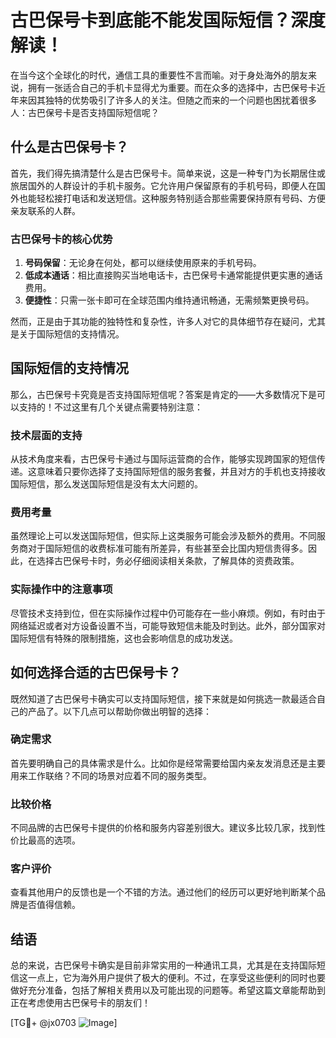 # 古巴保号卡到底能不能发国际短信？深度解读！

在当今这个全球化的时代，通信工具的重要性不言而喻。对于身处海外的朋友来说，拥有一张适合自己的手机卡显得尤为重要。而在众多的选择中，古巴保号卡近年来因其独特的优势吸引了许多人的关注。但随之而来的一个问题也困扰着很多人：古巴保号卡是否支持国际短信呢？

## 什么是古巴保号卡？

首先，我们得先搞清楚什么是古巴保号卡。简单来说，这是一种专门为长期居住或旅居国外的人群设计的手机卡服务。它允许用户保留原有的手机号码，即便人在国外也能轻松接打电话和发送短信。这种服务特别适合那些需要保持原有号码、方便亲友联系的人群。

### 古巴保号卡的核心优势

1. **号码保留**：无论身在何处，都可以继续使用原来的手机号码。
2. **低成本通话**：相比直接购买当地电话卡，古巴保号卡通常能提供更实惠的通话费用。
3. **便捷性**：只需一张卡即可在全球范围内维持通讯畅通，无需频繁更换号码。

然而，正是由于其功能的独特性和复杂性，许多人对它的具体细节存在疑问，尤其是关于国际短信的支持情况。

## 国际短信的支持情况

那么，古巴保号卡究竟是否支持国际短信呢？答案是肯定的——大多数情况下是可以支持的！不过这里有几个关键点需要特别注意：

### 技术层面的支持

从技术角度来看，古巴保号卡通过与国际运营商的合作，能够实现跨国家的短信传递。这意味着只要你选择了支持国际短信的服务套餐，并且对方的手机也支持接收国际短信，那么发送国际短信是没有太大问题的。

### 费用考量

虽然理论上可以发送国际短信，但实际上这类服务可能会涉及额外的费用。不同服务商对于国际短信的收费标准可能有所差异，有些甚至会比国内短信贵得多。因此，在选择古巴保号卡时，务必仔细阅读相关条款，了解具体的资费政策。

### 实际操作中的注意事项

尽管技术支持到位，但在实际操作过程中仍可能存在一些小麻烦。例如，有时由于网络延迟或者对方设备设置不当，可能导致短信未能及时到达。此外，部分国家对国际短信有特殊的限制措施，这也会影响信息的成功发送。

## 如何选择合适的古巴保号卡？

既然知道了古巴保号卡确实可以支持国际短信，接下来就是如何挑选一款最适合自己的产品了。以下几点可以帮助你做出明智的选择：

### 确定需求

首先要明确自己的具体需求是什么。比如你是经常需要给国内亲友发消息还是主要用来工作联络？不同的场景对应着不同的服务类型。

### 比较价格

不同品牌的古巴保号卡提供的价格和服务内容差别很大。建议多比较几家，找到性价比最高的选项。

### 客户评价

查看其他用户的反馈也是一个不错的方法。通过他们的经历可以更好地判断某个品牌是否值得信赖。

## 结语

总的来说，古巴保号卡确实是目前非常实用的一种通讯工具，尤其是在支持国际短信这一点上，它为海外用户提供了极大的便利。不过，在享受这些便利的同时也要做好充分准备，包括了解相关费用以及可能出现的问题等。希望这篇文章能帮助到正在考虑使用古巴保号卡的朋友们！

[TG💪+ @jx0703 ![Image](https://github.com/user-attachments/assets/dbca1d08-cadb-493c-b0ec-ad6f7a83f270)]